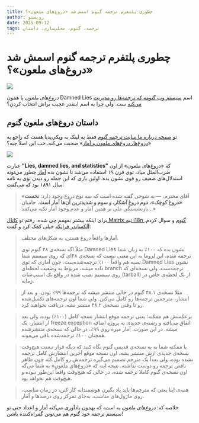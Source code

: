 ```yaml
---
title: چطوری پلتفرم ترجمه گنوم اسمش شد «دروغ‌های ملعون»؟
author: رویستو
date: 2025-09-12
tags: ترجمه، گنوم، محلی‌سازی، داستان
---
```


# چطوری پلتفرم ترجمه گنوم اسمش شد «دروغ‌های ملعون»؟

![](/assets/img/lies-damned-lies-and-statistics-banner.png)

*دروغ‌های ملعون* یا همون Damned Lies اسم [سیستم وب گنومه که ترجمه‌ها رو مدیریت می‌کنه](https://l10n.gnome.org/) ست. ولی چرا یه اسم اینقدر عجیب براش انتخاب کردن؟

## داستان دروغ‌های ملعون گنوم

تو [صفحه درباره ما سایت ترجمه گنوم](https://l10n.gnome.org/about/) فقط یه لینک به ویکی‌پدیا هست که راجع به «[دروغ‌ها، دروغ‌های ملعون و آمار](https://en.wikipedia.org/wiki/Lies,_damned_lies,_and_statistics)» صحبت می‌کنه. خب این اصلاً چیه؟

![](/assets/img/damned-lies-about-gnome.png)

عبارت **"Lies, damned lies, and statistics"** که «دروغ‌های ملعون» از اون ضرب‌المثل میاد، توی قرن ۱۹ استفاده می‌شد تا نشون بده [آمار](https://en.wikipedia.org/wiki/Statistics) چطور می‌تونه استدلال‌های ضعیف رو قوی نشون بده. اولین باری که این جمله رو دیدن توی یه نامه سال ۱۸۹۱ بود که می‌گفت:

> «آقای محترم، — به شوخی گفته شده است که سه نوع دروغ وجود دارد: **نخست «دروغ کوچک»، دوم دروغ آشکار، و سوم و شدیدترین آن‌ها آمار است.** حامیان بازنشستگی ملی بر همین آمار و عدم وجود آمار تکیه می‌کنند...»

برای اینکه بیشتر بفهمم چی شده، رفتم تو [کانال Matrix تیم i18n گنوم](https://matrix.to/#/#i18n:gnome.org) و سوال کردم. [آلکساندر فرانکه](https://alexandrefranke.com/) خیلی کمک کرد و گفت:

> آمارها واقعاً دروغ هستن، به شکل‌های مختلف.
> 
> مثلاً اگه نسخه‌ی ۴۸ گنوم توی Damned Lies نشون بده که ۱۰۰٪ به زبان شما ترجمه شده، این لزوما به این معنی نیست که نسخه‌ی ۴۸‌ای که روی سیستم شما نصبه هم واقعاً ۱۰۰٪ ترجمه‌شده‌ست. چون آماری که توی Damned Lies نشون داده میشه، مربوط به وضعیت لحظه‌ای branch ترجمه‌ست، ولی نسخه‌ای که روی سیستم نصب شده در واقع یک اسنپ‌شات (tarball) از یک لحظه‌ی خاص در زمانه.

> مثلا نسخه‌ی ۴۸.۱ گنوم در حالی منتشر میشه که ترجمه‌ها ۹۹٪ بودن، و بعد از انتشار، مترجمین ترجمه‌ها رو کامل می‌کنن. ولی شما اون ترجمه‌های تکمیل‌شده رو تا وقتی نسخه‌ی ۴۸.۲ منتشر نشه، دریافت نخواهید کرد.

> برعکسش هم ممکنه: یعنی ترجمه موقع انتشار نسخه کامل (۱۰۰٪) بوده، ولی بعد از انتشار، یک freeze exception اتفاق می‌افته و رشته‌ی جدیدی به پروژه اضافه میشه. در این صورت، آمار میره روی ۹۹٪، در حالی که نسخه‌ی منتشرشده همچنان ۱۰۰٪ ترجمه‌شده باقی می‌مونه.

> یا ممکنه شما به یه نسخه‌ی قدیمی گنوم نگاه کنید که دیگه قرار نیست هیچ‌وقت نسخه‌ی جدیدی ازش منتشر بشه. اون نسخه موقع آخرین انتشارش کامل ترجمه نشده بوده، ولی بعداً یک مترجم تصمیم می‌گیره ترجمه‌ش رو کامل کنه چون ظاهر ناقص ترجمه رو دوست نداشته. نتیجه اینه که «دروغ‌های ملعون» به شما می‌گه اون نسخه‌ی گنوم کاملا ترجمه شده، در حالی که هیچ‌وقت واقعاً این‌طور نبوده و هیچ‌وقت هم نخواهد بود.

> همه‌ی اینا یعنی که مترجم‌ها باید یاد بگیرن هوشمندانه کار کنن، در زمان مناسب، روی ماژول‌های مناسب، به‌جای تمرکز روی درصدها و آمار.

خلاصه که: *دروغ‌های ملعون* یه اسمه که بهمون یادآوری می‌کنه آمار و اعداد حتی تو سیستم ترجمه خود گنوم هم می‌تونن گمراه‌کننده باشن!
